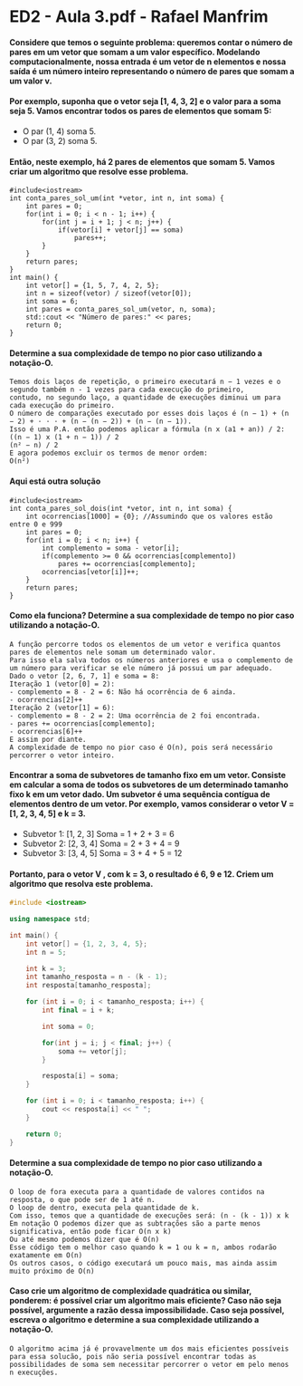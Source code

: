 # ED2 - Aula 3.pdf - Rafael Manfrim

#### Considere que temos o seguinte problema: queremos contar o número de pares em um vetor que somam a um valor específico. Modelando computacionalmente, nossa entrada é um vetor de n elementos e nossa saída é um número inteiro representando o número de pares que somam a um valor v.
#### Por exemplo, suponha que o vetor seja [1, 4, 3, 2] e o valor para a soma seja 5. Vamos encontrar todos os pares de elementos que somam 5:
- O par (1, 4) soma 5.
- O par (3, 2) soma 5.
#### Então, neste exemplo, há 2 pares de elementos que somam 5. Vamos criar um algoritmo que resolve esse problema.
```
#include<iostream>
int conta_pares_sol_um(int *vetor, int n, int soma) {
    int pares = 0;
    for(int i = 0; i < n - 1; i++) {
        for(int j = i + 1; j < n; j++) {
            if(vetor[i] + vetor[j] == soma)
                pares++;
        }
    }
    return pares;
}
int main() {
    int vetor[] = {1, 5, 7, 4, 2, 5};
    int n = sizeof(vetor) / sizeof(vetor[0]);
    int soma = 6;
    int pares = conta_pares_sol_um(vetor, n, soma);
    std::cout << "Número de pares:" << pares;
    return 0;
}
```

#### Determine a sua complexidade de tempo no pior caso utilizando a notação-O.

```
Temos dois laços de repetição, o primeiro executará n − 1 vezes e o segundo também n - 1 vezes para cada execução do primeiro,
contudo, no segundo laço, a quantidade de execuções diminui um para cada execução do primeiro.
O número de comparações executado por esses dois laços é (n − 1) + (n − 2) + · · · + (n − (n − 2)) + (n − (n − 1)).
Isso é uma P.A. então podemos aplicar a fórmula (n x (a1 + an)) / 2:
((n − 1) x (1 + n − 1)) / 2
(n² − n) / 2
E agora podemos excluir os termos de menor ordem:
O(n²)
```

#### Aqui está outra solução

```
#include<iostream>
int conta_pares_sol_dois(int *vetor, int n, int soma) {
    int ocorrencias[1000] = {0}; //Assumindo que os valores estão entre 0 e 999
    int pares = 0;
    for(int i = 0; i < n; i++) {
        int complemento = soma - vetor[i];
        if(complemento >= 0 && ocorrencias[complemento])
            pares += ocorrencias[complemento];
        ocorrencias[vetor[i]]++;
    }
    return pares;
}
```

#### Como ela funciona? Determine a sua complexidade de tempo no pior caso utilizando a notação-O.

```
A função percorre todos os elementos de um vetor e verifica quantos pares de elementos nele somam um determinado valor.
Para isso ela salva todos os números anteriores e usa o complemento de um número para verificar se ele número já possui um par adequado.
Dado o vetor [2, 6, 7, 1] e soma = 8:
Iteração 1 (vetor[0] = 2):
- complemento = 8 - 2 = 6: Não há ocorrência de 6 ainda.
- ocorrencias[2]++
Iteração 2 (vetor[1] = 6):
- complemento = 8 - 2 = 2: Uma ocorrência de 2 foi encontrada.
- pares += ocorrencias[complemento];
- ocorrencias[6]++
E assim por diante.
A complexidade de tempo no pior caso é O(n), pois será necessário percorrer o vetor inteiro.
```

#### Encontrar a soma de subvetores de tamanho fixo em um vetor. Consiste em calcular a soma de todos os subvetores de um determinado tamanho fixo k em um vetor dado. Um subvetor é uma sequência contígua de elementos dentro de um vetor. Por exemplo, vamos considerar o vetor V = [1, 2, 3, 4, 5] e k = 3.
- Subvetor 1: [1, 2, 3] Soma = 1 + 2 + 3 = 6
- Subvetor 2: [2, 3, 4] Soma = 2 + 3 + 4 = 9
- Subvetor 3: [3, 4, 5] Soma = 3 + 4 + 5 = 12
#### Portanto, para o vetor V , com k = 3, o resultado é 6, 9 e 12. Criem um algoritmo que resolva este problema.

```c++
#include <iostream>

using namespace std;

int main() {
    int vetor[] = {1, 2, 3, 4, 5};
    int n = 5;

    int k = 3;
    int tamanho_resposta = n - (k - 1);
    int resposta[tamanho_resposta];

    for (int i = 0; i < tamanho_resposta; i++) {
        int final = i + k;

        int soma = 0;

        for(int j = i; j < final; j++) {
            soma += vetor[j];
        }

        resposta[i] = soma;
    }

    for (int i = 0; i < tamanho_resposta; i++) {
        cout << resposta[i] << " ";
    }

    return 0;
}
```

#### Determine a sua complexidade de tempo no pior caso utilizando a notação-O.

```
O loop de fora executa para a quantidade de valores contidos na resposta, o que pode ser de 1 até n.
O loop de dentro, executa pela quantidade de k.
Com isso, temos que a quantidade de execuções será: (n - (k - 1)) x k
Em notação O podemos dizer que as subtrações são a parte menos significativa, então pode ficar O(n x k)
Ou até mesmo podemos dizer que é O(n)
Esse código tem o melhor caso quando k = 1 ou k = n, ambos rodarão exatamente em O(n)
Os outros casos, o código executará um pouco mais, mas ainda assim muito próximo de O(n)
```

#### Caso crie um algoritmo de complexidade quadrática ou similar, ponderem: é possível criar um algoritmo mais eficiente? Caso não seja possível, argumente a razão dessa impossibilidade. Caso seja possível, escreva o algoritmo e determine a sua complexidade utilizando a notação-O.

```
O algoritmo acima já é provavelmente um dos mais eficientes possíveis para essa solucão, pois não seria possível encontrar todas as
possibilidades de soma sem necessitar percorrer o vetor em pelo menos n execuções.
```
